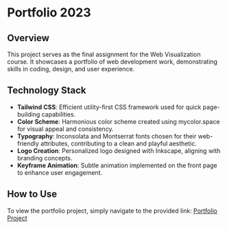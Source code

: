 # Portfolio 2023

## Overview

This project serves as the final assignment for the Web Visualization course. It showcases a portfolio of web development work, demonstrating skills in coding, design, and user experience.

## Technology Stack

- **Tailwind CSS**: Efficient utility-first CSS framework used for quick page-building capabilities.
- **Color Scheme**: Harmonious color scheme created using mycolor.space for visual appeal and consistency.
- **Typography**: Inconsolata and Montserrat fonts chosen for their web-friendly attributes, contributing to a clean and playful aesthetic.
- **Logo Creation**: Personalized logo designed with Inkscape, aligning with branding concepts.
- **Keyframe Animation**: Subtle animation implemented on the front page to enhance user engagement.

## How to Use

To view the portfolio project, simply navigate to the provided link:
[Portfolio Project](https://portfolio-fannyrenko-82531f7557548b8f7029c978980a4faa1466e7e617.gitlab.io/dist/index.html)


